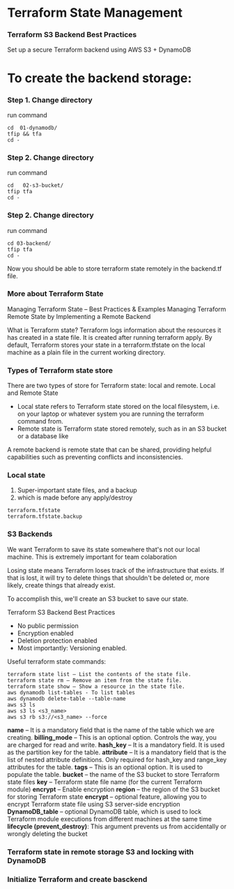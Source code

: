 
# Terraform State Management 

### Terraform S3 Backend Best Practices
Set up a secure Terraform backend using AWS S3 + DynamoDB


# To create the backend storage:

### Step 1. Change directory
run command 
```shell
cd  01-dynamodb/
tfip && tfa 
cd -
```

### Step 2. Change directory
run command 
```shell
cd   02-s3-bucket/
tfip tfa 
cd - 
```

### Step 2. Change directory
run command
```shell
cd 03-backend/
tfip tfa 
cd - 
```

Now you should be able to store terraform state remotely in the backend.tf file. 

### More about Terraform State 

Managing Terraform State – Best Practices & Examples
Managing Terraform Remote State by Implementing a Remote Backend

What is Terraform state? 
Terraform logs information about the resources it has created in a state file. It is created after running terraform apply.
By default, Terraform stores your state in a terraform.tfstate on the local machine as a plain file in the current working directory.

### Types of Terraform state store
There are two types of store for Terraform state: local and remote.
Local and Remote State

- Local state refers to Terraform state stored on the local filesystem, i.e. on your laptop or whatever system you are running the terraform command from.
- Remote state is Terraform state stored remotely, such as in an S3 bucket or a database like

A remote backend is remote state that can be shared, providing helpful capabilities such as preventing conflicts and inconsistencies.

### Local state  
1. Super-important state files, and a backup
1. which is made before any apply/destroy

```
terraform.tfstate
terraform.tfstate.backup
```

### S3 Backends
We want Terraform to save its state somewhere that's not our local machine. This is extremely important for team colaboration 

Losing state means Terraform loses track of the infrastructure that exists. If that is lost, it will try to delete things that shouldn't be deleted or, more likely, create things that already exist.

To accomplish this, we'll create an S3 bucket to save our state.

Terraform S3 Backend Best Practices
- No public permission
- Encryption enabled
- Deletion protection enabled
- Most importantly: Versioning enabled.

Useful terraform state commands:

```
terraform state list — List the contents of the state file.
terraform state rm — Remove an item from the state file.
terraform state show — Show a resource in the state file.
aws dynamodb list-tables - To list tables
aws dynamodb delete-table --table-name 
aws s3 ls 
aws s3 ls <s3_name>
aws s3 rb s3://<s3_name> --force  
```

**name** – It is a mandatory field that is the name of the table which we are creating.
**billing_mode** – This is an optional option.  Controls the way, you are charged for read and write.
**hash_key** – It is a mandatory field. It is used as the partition key for the table.
**attribute** – It is a mandatory field that is the list of nested attribute definitions. Only required for hash_key and range_key attributes for the table.
**tags** – This is an optional option. It is used to populate the table.
**bucket** – the name of the S3 bucket to store Terraform state files
**key** – Terraform state file name (for the current Terraform module)
**encrypt** – Enable encryption
**region** – the region of the S3 bucket for storing Terraform state
**encrypt** – optional feature, allowing you to encrypt Terraform state file using S3 server-side encryption
**DynamoDB_table** – optional DynamoDB table, which is used to lock Terraform module executions from different machines at the same time
**lifecycle (prevent_destroy)**: This argument prevents us from accidentally or wrongly deleting the bucket

### Terraform state in remote storage S3 and locking with DynamoDB

### Initialize Terraform and create basckend 





